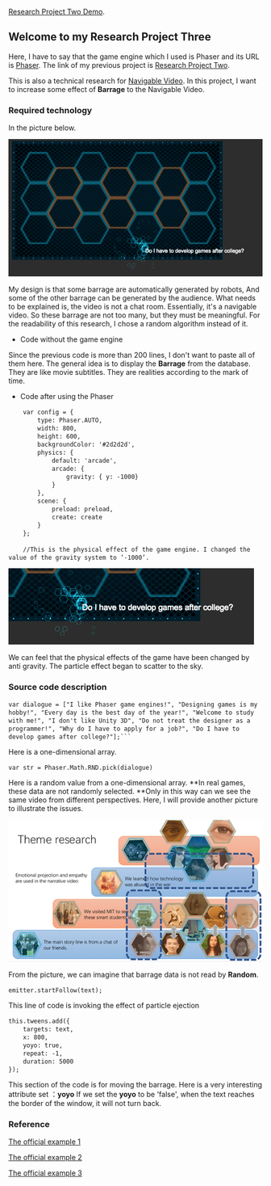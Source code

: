 [Research Project Two Demo](http://www.06-90.com/projects/p3/index.html). 



## Welcome to my Research Project Three

Here, I have to say that the game engine which I used is Phaser and its URL is [Phaser](http://phaser.io/). The link of my previous project is [Research Project Two](https://github.com/ChenLyu01/Research-Project-2).

This is also a technical research for [Navigable Video](http://www.06-90.com/final/finalprojectChenLyu.html). In this project, I want to increase some effect of **Barrage** to the Navigable Video. 

### Required technology

In the picture below.

![Image text](https://github.com/ChenLyu01/Research-Project-3/blob/master/image/image1.png) 

My design is that some barrage are automatically generated by robots, And some of the other barrage can be generated by the audience. What needs to be explained is, the video is not a chat room. Essentially, it's a navigable video. So these barrage are not too many, but they must be meaningful. For the readability of this research, I chose a random algorithm instead of it.





- Code without the game engine

Since the previous code is more than 200 lines, I don't want to paste all of them here. The general idea is to display the **Barrage** from the database. They are like movie subtitles. They are realities according to the mark of time.







- Code after using the Phaser

```
	var config = {
		type: Phaser.AUTO,
		width: 800,
		height: 600,
		backgroundColor: '#2d2d2d',
		physics: {
			default: 'arcade',
			arcade: {
				gravity: { y: -1000}
			}
		},			
		scene: {
			preload: preload,
			create: create
		}
	};	
	
	//This is the physical effect of the game engine. I changed the value of the gravity system to ‘-1000’.
```

![Image text](https://github.com/ChenLyu01/Research-Project-3/blob/master/image/image2.png)

We can feel that the physical effects of the game have been changed by anti gravity. The particle effect began to scatter to the sky.






### Source code description

```
var dialogue = ["I like Phaser game engines!", "Designing games is my hobby!", "Every day is the best day of the year!", "Welcome to study with me!", "I don't like Unity 3D", "Do not treat the designer as a programmer!", "Why do I have to apply for a job?", "Do I have to develop games after college?"];```	
```
Here is a one-dimensional array.


```
var str = Phaser.Math.RND.pick(dialogue) 
```
Here is a random value from a one-dimensional array. **In real games, these data are not randomly selected. **Only in this way can we see the same video from different perspectives. Here, I will provide another picture to illustrate the issues.

![Image text](https://github.com/ChenLyu01/Research-Project-3/blob/master/image/image3.png)

From the picture, we can imagine that barrage data is not read by **Random**.



```
emitter.startFollow(text);
```
This line of code is invoking the effect of particle ejection


```
this.tweens.add({
	targets: text,
	x: 800,
	yoyo: true,
	repeat: -1,
	duration: 5000
});

```
This section of the code is for moving the barrage. Here is a very interesting attribute set ：**yoyo** If we set the **yoyo** to be 'false', when the text reaches the border of the window, it will not turn back.






### Reference
[The official example 1](https://labs.phaser.io/edit.html?src=src\input\mouse\text%20input%20test.js) 

[The official example 2](http://www.phaser.io/tutorials/getting-started-phaser3/part5) 

[The official example 3](https://labs.phaser.io/edit.html?src=src\input\mouse\poll%20only%20on%20move.js) 